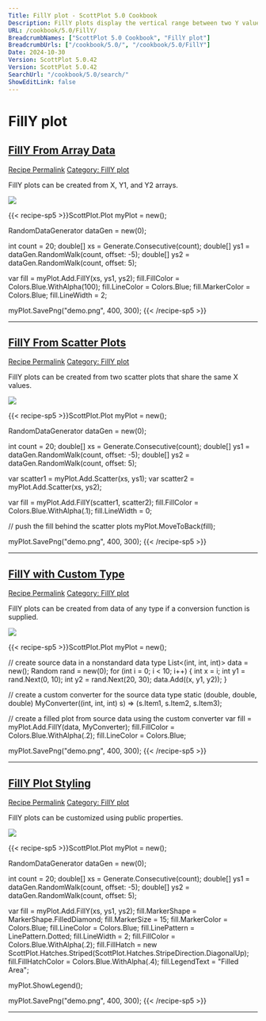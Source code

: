 ```yaml
---
Title: FillY plot - ScottPlot 5.0 Cookbook
Description: FillY plots display the vertical range between two Y values at defined X positions
URL: /cookbook/5.0/FillY/
BreadcrumbNames: ["ScottPlot 5.0 Cookbook", "FillY plot"]
BreadcrumbUrls: ["/cookbook/5.0/", "/cookbook/5.0/FillY"]
Date: 2024-10-30
Version: ScottPlot 5.0.42
Version: ScottPlot 5.0.42
SearchUrl: "/cookbook/5.0/search/"
ShowEditLink: false
---
```


<h1>FillY plot</h1>


<h2 style='border-bottom: 0;'><a href='/cookbook/5.0/FillY/FillYFromArrays'>FillY From Array Data</a></h2>

<div class="d-flex mb-2">
<a class="btn btn-sm btn-primary me-1" href="/cookbook/5.0/FillY/FillYFromArrays">Recipe Permalink</a>
<a class="btn btn-sm btn-success me-1" href="/cookbook/5.0/FillY">Category: FillY plot</a>
</div>

FillY plots can be created from X, Y1, and Y2 arrays.

[![](/cookbook/5.0/images/FillYFromArrays.png?241029205813)](/cookbook/5.0/images/FillYFromArrays.png?241029205813)

{{< recipe-sp5 >}}ScottPlot.Plot myPlot = new();

RandomDataGenerator dataGen = new(0);

int count = 20;
double[] xs = Generate.Consecutive(count);
double[] ys1 = dataGen.RandomWalk(count, offset: -5);
double[] ys2 = dataGen.RandomWalk(count, offset: 5);

var fill = myPlot.Add.FillY(xs, ys1, ys2);
fill.FillColor = Colors.Blue.WithAlpha(100);
fill.LineColor = Colors.Blue;
fill.MarkerColor = Colors.Blue;
fill.LineWidth = 2;

myPlot.SavePng("demo.png", 400, 300);
{{< /recipe-sp5 >}}

<hr class='my-5 invisible'>



<h2 style='border-bottom: 0;'><a href='/cookbook/5.0/FillY/FillYFromScatters'>FillY From Scatter Plots</a></h2>

<div class="d-flex mb-2">
<a class="btn btn-sm btn-primary me-1" href="/cookbook/5.0/FillY/FillYFromScatters">Recipe Permalink</a>
<a class="btn btn-sm btn-success me-1" href="/cookbook/5.0/FillY">Category: FillY plot</a>
</div>

FillY plots can be created from two scatter plots that share the same X values.

[![](/cookbook/5.0/images/FillYFromScatters.png?241029205813)](/cookbook/5.0/images/FillYFromScatters.png?241029205813)

{{< recipe-sp5 >}}ScottPlot.Plot myPlot = new();

RandomDataGenerator dataGen = new(0);

int count = 20;
double[] xs = Generate.Consecutive(count);
double[] ys1 = dataGen.RandomWalk(count, offset: -5);
double[] ys2 = dataGen.RandomWalk(count, offset: 5);

var scatter1 = myPlot.Add.Scatter(xs, ys1);
var scatter2 = myPlot.Add.Scatter(xs, ys2);

var fill = myPlot.Add.FillY(scatter1, scatter2);
fill.FillColor = Colors.Blue.WithAlpha(.1);
fill.LineWidth = 0;

// push the fill behind the scatter plots
myPlot.MoveToBack(fill);

myPlot.SavePng("demo.png", 400, 300);
{{< /recipe-sp5 >}}

<hr class='my-5 invisible'>



<h2 style='border-bottom: 0;'><a href='/cookbook/5.0/FillY/Function'>FillY with Custom Type</a></h2>

<div class="d-flex mb-2">
<a class="btn btn-sm btn-primary me-1" href="/cookbook/5.0/FillY/Function">Recipe Permalink</a>
<a class="btn btn-sm btn-success me-1" href="/cookbook/5.0/FillY">Category: FillY plot</a>
</div>

FillY plots can be created from data of any type if a conversion function is supplied.

[![](/cookbook/5.0/images/Function.png?241029205813)](/cookbook/5.0/images/Function.png?241029205813)

{{< recipe-sp5 >}}ScottPlot.Plot myPlot = new();

// create source data in a nonstandard data type
List<(int, int, int)> data = new();
Random rand = new(0);
for (int i = 0; i < 10; i++)
{
    int x = i;
    int y1 = rand.Next(0, 10);
    int y2 = rand.Next(20, 30);
    data.Add((x, y1, y2));
}

// create a custom converter for the source data type
static (double, double, double) MyConverter((int, int, int) s) => (s.Item1, s.Item2, s.Item3);

// create a filled plot from source data using the custom converter
var fill = myPlot.Add.FillY(data, MyConverter);
fill.FillColor = Colors.Blue.WithAlpha(.2);
fill.LineColor = Colors.Blue;

myPlot.SavePng("demo.png", 400, 300);
{{< /recipe-sp5 >}}

<hr class='my-5 invisible'>



<h2 style='border-bottom: 0;'><a href='/cookbook/5.0/FillY/Styling'>FillY Plot Styling</a></h2>

<div class="d-flex mb-2">
<a class="btn btn-sm btn-primary me-1" href="/cookbook/5.0/FillY/Styling">Recipe Permalink</a>
<a class="btn btn-sm btn-success me-1" href="/cookbook/5.0/FillY">Category: FillY plot</a>
</div>

FillY plots can be customized using public properties.

[![](/cookbook/5.0/images/Styling.png?241029205813)](/cookbook/5.0/images/Styling.png?241029205813)

{{< recipe-sp5 >}}ScottPlot.Plot myPlot = new();

RandomDataGenerator dataGen = new(0);

int count = 20;
double[] xs = Generate.Consecutive(count);
double[] ys1 = dataGen.RandomWalk(count, offset: -5);
double[] ys2 = dataGen.RandomWalk(count, offset: 5);

var fill = myPlot.Add.FillY(xs, ys1, ys2);
fill.MarkerShape = MarkerShape.FilledDiamond;
fill.MarkerSize = 15;
fill.MarkerColor = Colors.Blue;
fill.LineColor = Colors.Blue;
fill.LinePattern = LinePattern.Dotted;
fill.LineWidth = 2;
fill.FillColor = Colors.Blue.WithAlpha(.2);
fill.FillHatch = new ScottPlot.Hatches.Striped(ScottPlot.Hatches.StripeDirection.DiagonalUp);
fill.FillHatchColor = Colors.Blue.WithAlpha(.4);
fill.LegendText = "Filled Area";

myPlot.ShowLegend();

myPlot.SavePng("demo.png", 400, 300);
{{< /recipe-sp5 >}}

<hr class='my-5 invisible'>


